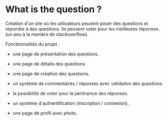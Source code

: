 # What is the question ?

 Création d'un site où les utilisateurs peuvent poser des questions et répondre à des questions. Ils peuvent voter pour les meilleures réponses. (un peu à la manière de stackoverflow).
 
 Fonctionnalités du projet :
 
 - une page de présentation des questions.

- une page de détails des questions.

- une page de création des questions.

- un système de commentaires / réponses avec validation des questions.

- la possibilité de voter pour la pertinence des réponses.

- un système d'authentification (inscription / connexion).

- une page de profil avec photo.
 
 
